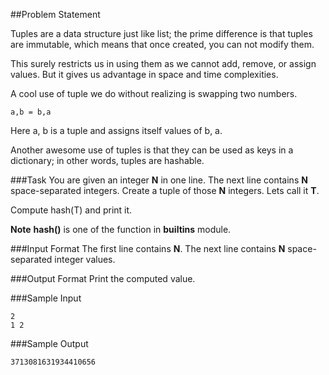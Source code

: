 ##Problem Statement

Tuples are a data structure just like list; the prime difference is that tuples are immutable, which means that once created, you can not modify them.

This surely restricts us in using them as we cannot add, remove, or assign values. But it gives us advantage in space and time complexities.

A cool use of tuple we do without realizing is swapping two numbers.


    a,b = b,a
Here a, b is a tuple and assigns itself values of b, a.

Another awesome use of tuples is that they can be used as keys in a dictionary; in other words, tuples are hashable.

###Task 
You are given an integer **N** in one line. The next line contains **N** space-separated integers. Create a tuple of those **N** integers. Lets call it **T**. 

Compute hash(T) and print it.

**Note**  **hash()** is one of the function in __builtins__ module.

###Input Format 
The first line contains **N**. The next line contains **N** space-separated integer values.

###Output Format 
Print the computed value.

###Sample Input

    2
    1 2
###Sample Output


    3713081631934410656
